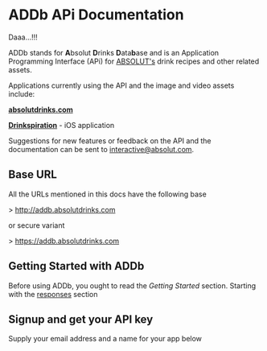 ADDb APi Documentation
======================

Daaa...!!!

ADDb stands for **A**bsolut **D**rinks **D**ata**b**ase and is an Application Programming Interface (APi) for [ABSOLUT's](http://www.absolut.com/) drink recipes and other related assets.

Applications currently using the API and the image and video assets include:

**[absolutdrinks.com](http://www.absolutdrinks.com)**

**[Drinkspiration](https://itunes.apple.com/se/app/drinkspiration-by-absolut/id320379903?mt=8)** - iOS application

Suggestions for new features or feedback on the API and the documentation can be sent to [interactive@absolut.com](mailto:interactive@absolut.com).

## Base URL
All the URLs mentioned in this docs have the following base

&gt; http://addb.absolutdrinks.com

or secure variant

&gt; https://addb.absolutdrinks.com

## Getting Started with ADDb
Before using ADDb, you ought to read the *Getting Started* section. Starting with the [responses](/drinks-api/docs/v1/getting-started/responses) section

## Signup and get your API key

Supply your email address and a name for your app below